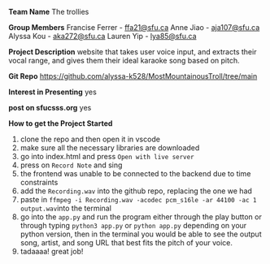 **Team Name**
The trollies

**Group Members**
Francise Ferrer - ffa21@sfu.ca
Anne Jiao - aja107@sfu.ca
Alyssa Kou - aka272@sfu.ca
Lauren Yip - lya85@sfu.ca

**Project Description**
website that takes user voice input, and extracts their vocal range, and gives them their ideal karaoke song based on pitch.

**Git Repo**
https://github.com/alyssa-k528/MostMountainousTroll/tree/main

**Interest in Presenting** 
yes

**post on sfucsss.org**
yes

**How to get the Project Started**
1. clone the repo and then open it in vscode
2. make sure all the necessary libraries are downloaded
3. go into index.html and press ```Open with live server```
4. press on ```Record Note``` and sing
5. the frontend was unable to be connected to the backend due to time constraints
6. add the ```Recording.wav``` into the github repo, replacing the one we had
7. paste in ```ffmpeg -i Recording.wav -acodec pcm_s16le -ar 44100 -ac 1 output.wav```into the terminal
8. go into the ```app.py``` and run the program either through the play button or through typing ```python3 app.py``` or ```python app.py``` depending on your python version, then in the terminal you would be able to see the output song, artist, and song URL that best fits the pitch of your voice. 
9. tadaaaa! great job!